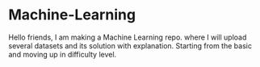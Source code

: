# Machine-Learning
Hello friends, I am making a Machine Learning repo. where I will upload several datasets and its solution with explanation. Starting from the basic and moving up in difficulty level.
